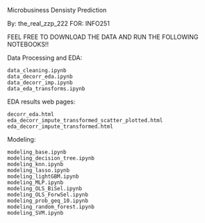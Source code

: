 Microbusiness Densisty Prediction

By: the_real_zzp_222
FOR: INFO251

FEEL FREE TO DOWNLOAD THE DATA 
AND RUN THE FOLLOWING NOTEBOOKS!!

Data Processing and EDA:

    data_cleaning.ipynb
    data_decorr_eda.ipynb
    data_decorr_imp.ipynb
    data_eda_transforms.ipynb

EDA results web pages:

    decorr_eda.html
    eda_decorr_impute_transformed_scatter_plotted.html
    eda_decorr_impute_transformed.html

Modeling:

    modeling_base.ipynb
    modeling_decision_tree.ipynb
    modeling_knn.ipynb
    modeling_lasso.ipynb
    modeling_lightGBM.ipynb
    modeling_MLP.ipynb
    modeling_OLS_BiSel.ipynb
    modeling_OLS_ForwSel.ipynb
    modeling_prob_geq_10.ipynb
    modeling_random_forest.ipynb
    modeling_SVM.ipynb
